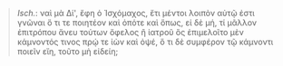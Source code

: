 

>  *Isch.*: ναὶ μὰ Δί', ἔφη ὁ Ἰσχόμαχος, ἔτι μέντοι λοιπὸν αὐτῷ ἐστι γνῶναι ὅ τι τε ποιητέον καὶ ὁπότε καὶ ὅπως, εἰ δὲ μή, τί μᾶλλον ἐπιτρόπου ἄνευ τούτων ὄφελος ἢ ἰατροῦ ὃς ἐπιμελοῖτο μὲν κάμνοντός τινος πρῴ τε ἰὼν καὶ ὀψέ, ὅ τι δὲ συμφέρον τῷ κάμνοντι ποιεῖν εἴη, τοῦτο μὴ εἰδείη;